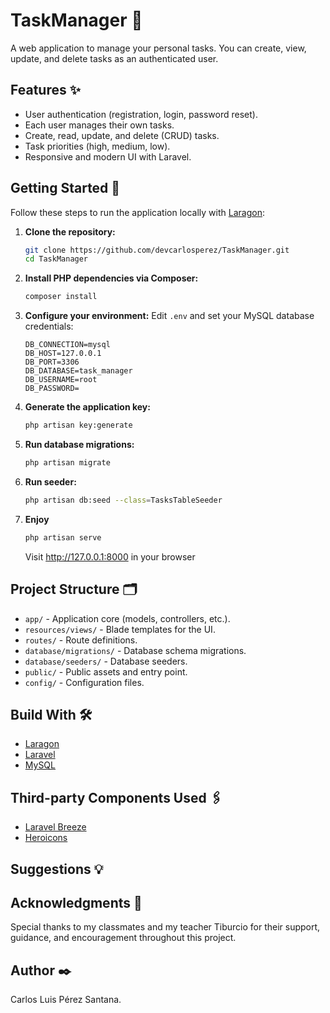 # TaskManager 📝

A web application to manage your personal tasks. You can create, view, update, and delete tasks as an authenticated user.

## Features ✨

- User authentication (registration, login, password reset).
- Each user manages their own tasks.
- Create, read, update, and delete (CRUD) tasks.
- Task priorities (high, medium, low).
- Responsive and modern UI with Laravel.

## Getting Started 🚀

Follow these steps to run the application locally with [Laragon](https://laragon.org/):

1. **Clone the repository:**
   ```sh
   git clone https://github.com/devcarlosperez/TaskManager.git
   cd TaskManager
   ```

2. **Install PHP dependencies via Composer:**
   ```sh
   composer install
   ```

3. **Configure your environment:**
   Edit `.env` and set your MySQL database credentials:
   ```
   DB_CONNECTION=mysql
   DB_HOST=127.0.0.1
   DB_PORT=3306
   DB_DATABASE=task_manager
   DB_USERNAME=root
   DB_PASSWORD=
   ```

4. **Generate the application key:**
   ```sh
   php artisan key:generate
   ```

5. **Run database migrations:**
   ```sh
   php artisan migrate
   ```

6. **Run seeder:**
   ```sh
   php artisan db:seed --class=TasksTableSeeder
   ```

7. **Enjoy**
   ```sh
   php artisan serve
   ```
   Visit http://127.0.0.1:8000 in your browser

## Project Structure 🗂️

- `app/` - Application core (models, controllers, etc.).
- `resources/views/` - Blade templates for the UI.
- `routes/` - Route definitions.
- `database/migrations/` - Database schema migrations.
- `database/seeders/` - Database seeders.
- `public/` - Public assets and entry point.
- `config/` - Configuration files.

## Build With 🛠️

- [Laragon](https://laragon.org/)
- [Laravel](https://laravel.com/)
- [MySQL](https://www.mysql.com/)

## Third-party Components Used 🖇️

- [Laravel Breeze](https://laravel.com/docs/10.x/starter-kits)
- [Heroicons](https://heroicons.com/)

## Suggestions 💡


## Acknowledgments 🎁

Special thanks to my classmates and my teacher Tiburcio for their support, guidance, and encouragement throughout this project.

## Author ✒️

Carlos Luis Pérez Santana.
